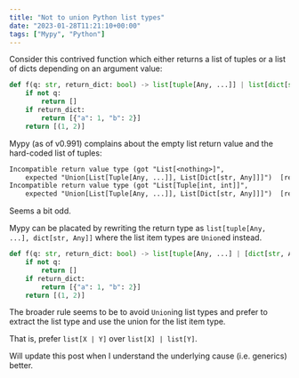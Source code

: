 ```yaml
---
title: "Not to union Python list types"
date: "2023-01-28T11:21:10+00:00"
tags: ["Mypy", "Python"]
---
```


Consider this contrived function which either returns a list of tuples or a list
of dicts depending on an argument value:

```py
def f(q: str, return_dict: bool) -> list[tuple[Any, ...]] | list[dict[str, Any]]:
    if not q:
        return []
    if return_dict:
        return [{"a": 1, "b": 2}]
    return [(1, 2)]
```

Mypy (as of v0.991) complains about the empty list return value and the
hard-coded list of tuples:

```txt
Incompatible return value type (got "List[<nothing>]",
    expected "Union[List[Tuple[Any, ...]], List[Dict[str, Any]]]")  [return-value]
Incompatible return value type (got "List[Tuple[int, int]]",
    expected "Union[List[Tuple[Any, ...]], List[Dict[str, Any]]]")  [return-value]
```

Seems a bit odd.

Mypy can be placated by rewriting the return type as
`list[tuple[Any, ...], dict[str, Any]]` where the list item types are `Union`ed
instead.

```py
def f(q: str, return_dict: bool) -> list[tuple[Any, ...] | [dict[str, Any]]:
    if not q:
        return []
    if return_dict:
        return [{"a": 1, "b": 2}]
    return [(1, 2)]
```

The broader rule seems to be to avoid `Union`ing list types and prefer to
extract the list type and use the union for the list item type.

That is, prefer `list[X | Y]` over `list[X] | list[Y]`.

Will update this post when I understand the underlying cause (i.e. generics)
better.
